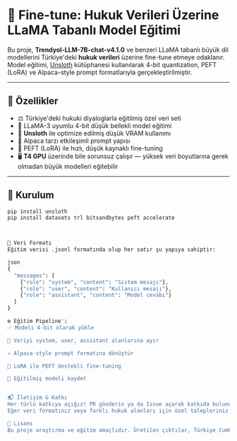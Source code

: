 # 🧠 Fine-tune: Hukuk Verileri Üzerine LLaMA Tabanlı Model Eğitimi

Bu proje, **Trendyol-LLM-7B-chat-v4.1.0** ve benzeri LLaMA tabanlı büyük dil modellerini Türkiye'deki **hukuk verileri** üzerine fine-tune etmeye odaklanır. Model eğitimi, [Unsloth](https://github.com/unslothai/unsloth) kütüphanesi kullanılarak 4-bit quantization, PEFT (LoRA) ve Alpaca-style prompt formatlarıyla gerçekleştirilmiştir.

---

## 🚀 Özellikler

- ⚖️ Türkiye'deki hukuki diyaloglarla eğitilmiş özel veri seti  
- 🦙 LLaMA-3 uyumlu 4-bit düşük bellekli model eğitimi  
- 🧩 **Unsloth** ile optimize edilmiş düşük VRAM kullanımı  
- 💬 Alpaca tarzı etkileşimli prompt yapısı  
- 🔁 PEFT (LoRA) ile hızlı, düşük kaynaklı fine-tuning  
- 🖥️ **T4 GPU** üzerinde bile sorunsuz çalışır — yüksek veri boyutlarına gerek olmadan büyük modelleri eğitebilir

---

## 🔧 Kurulum

```bash
pip install unsloth
pip install datasets trl bitsandbytes peft accelerate



📁 Veri Formatı
Eğitim verisi .jsonl formatında olup her satır şu yapıya sahiptir:

json
{
  "messages": [
    {"role": "system", "content": "Sistem mesajı"},
    {"role": "user", "content": "Kullanıcı mesajı"},
    {"role": "assistant", "content": "Model cevabı"}
  ]
}

⚙️ Eğitim Pipeline'ı
✅ Modeli 4-bit olarak yükle

🔄 Veriyi system, user, assistant alanlarına ayır

✍️ Alpaca-style prompt formatına dönüştür

🔧 LoRA ile PEFT destekli fine-tuning

💾 Eğitilmiş modeli kaydet


📬 İletişim & Katkı
Her türlü katkıya açığız! PR gönderin ya da Issue açarak katkıda bulunun.
Eğer veri formatınız veya farklı hukuk alanları için özel talepleriniz varsa bizimle iletişime geçebilirsiniz.

📜 Lisans
Bu proje araştırma ve eğitim amaçlıdır. Üretilen çıktılar, Türkiye Cumhuriyeti kanunlarına ve etik değerlere uygun olarak kullanılmalıdır.
